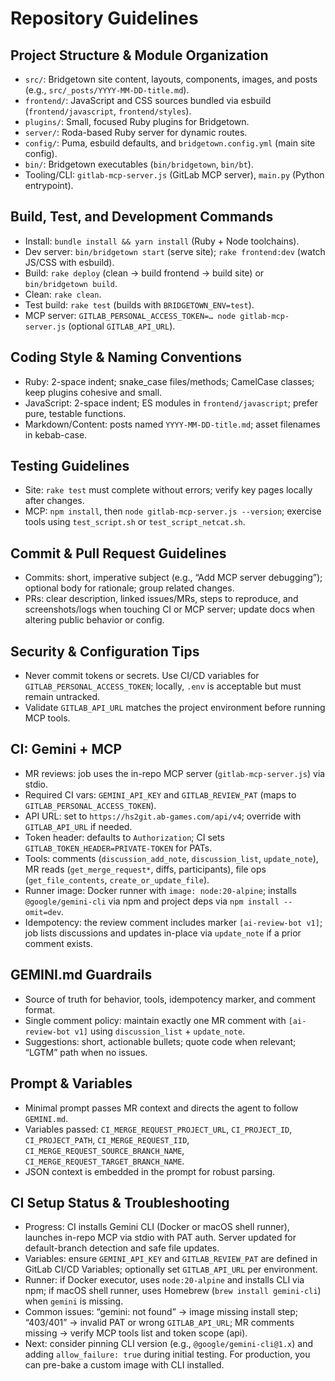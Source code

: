 # Repository Guidelines

## Project Structure & Module Organization
- `src/`: Bridgetown site content, layouts, components, images, and posts (e.g., `src/_posts/YYYY-MM-DD-title.md`).
- `frontend/`: JavaScript and CSS sources bundled via esbuild (`frontend/javascript`, `frontend/styles`).
- `plugins/`: Small, focused Ruby plugins for Bridgetown.
- `server/`: Roda-based Ruby server for dynamic routes.
- `config/`: Puma, esbuild defaults, and `bridgetown.config.yml` (main site config).
- `bin/`: Bridgetown executables (`bin/bridgetown`, `bin/bt`).
- Tooling/CLI: `gitlab-mcp-server.js` (GitLab MCP server), `main.py` (Python entrypoint).

## Build, Test, and Development Commands
- Install: `bundle install && yarn install` (Ruby + Node toolchains).
- Dev server: `bin/bridgetown start` (serve site); `rake frontend:dev` (watch JS/CSS with esbuild).
- Build: `rake deploy` (clean → build frontend → build site) or `bin/bridgetown build`.
- Clean: `rake clean`.
- Test build: `rake test` (builds with `BRIDGETOWN_ENV=test`).
- MCP server: `GITLAB_PERSONAL_ACCESS_TOKEN=… node gitlab-mcp-server.js` (optional `GITLAB_API_URL`).

## Coding Style & Naming Conventions
- Ruby: 2-space indent; snake_case files/methods; CamelCase classes; keep plugins cohesive and small.
- JavaScript: 2-space indent; ES modules in `frontend/javascript`; prefer pure, testable functions.
- Markdown/Content: posts named `YYYY-MM-DD-title.md`; asset filenames in kebab-case.

## Testing Guidelines
- Site: `rake test` must complete without errors; verify key pages locally after changes.
- MCP: `npm install`, then `node gitlab-mcp-server.js --version`; exercise tools using `test_script.sh` or `test_script_netcat.sh`.

## Commit & Pull Request Guidelines
- Commits: short, imperative subject (e.g., “Add MCP server debugging”); optional body for rationale; group related changes.
- PRs: clear description, linked issues/MRs, steps to reproduce, and screenshots/logs when touching CI or MCP server; update docs when altering public behavior or config.

## Security & Configuration Tips
- Never commit tokens or secrets. Use CI/CD variables for `GITLAB_PERSONAL_ACCESS_TOKEN`; locally, `.env` is acceptable but must remain untracked.
- Validate `GITLAB_API_URL` matches the project environment before running MCP tools.

## CI: Gemini + MCP
- MR reviews: job uses the in-repo MCP server (`gitlab-mcp-server.js`) via stdio.
- Required CI vars: `GEMINI_API_KEY` and `GITLAB_REVIEW_PAT` (maps to `GITLAB_PERSONAL_ACCESS_TOKEN`).
- API URL: set to `https://hs2git.ab-games.com/api/v4`; override with `GITLAB_API_URL` if needed.
- Token header: defaults to `Authorization`; CI sets `GITLAB_TOKEN_HEADER=PRIVATE-TOKEN` for PATs.
- Tools: comments (`discussion_add_note`, `discussion_list`, `update_note`), MR reads (`get_merge_request*`, diffs, participants), file ops (`get_file_contents`, `create_or_update_file`).
- Runner image: Docker runner with `image: node:20-alpine`; installs `@google/gemini-cli` via npm and project deps via `npm install --omit=dev`.
- Idempotency: the review comment includes marker `[ai-review-bot v1]`; job lists discussions and updates in-place via `update_note` if a prior comment exists.

## GEMINI.md Guardrails
- Source of truth for behavior, tools, idempotency marker, and comment format.
- Single comment policy: maintain exactly one MR comment with `[ai-review-bot v1]` using `discussion_list` + `update_note`.
- Suggestions: short, actionable bullets; quote code when relevant; “LGTM” path when no issues.

## Prompt & Variables
- Minimal prompt passes MR context and directs the agent to follow `GEMINI.md`.
- Variables passed: `CI_MERGE_REQUEST_PROJECT_URL`, `CI_PROJECT_ID`, `CI_PROJECT_PATH`, `CI_MERGE_REQUEST_IID`, `CI_MERGE_REQUEST_SOURCE_BRANCH_NAME`, `CI_MERGE_REQUEST_TARGET_BRANCH_NAME`.
- JSON context is embedded in the prompt for robust parsing.

## CI Setup Status & Troubleshooting
- Progress: CI installs Gemini CLI (Docker or macOS shell runner), launches in-repo MCP via stdio with PAT auth. Server updated for default-branch detection and safe file updates.
- Variables: ensure `GEMINI_API_KEY` and `GITLAB_REVIEW_PAT` are defined in GitLab CI/CD Variables; optionally set `GITLAB_API_URL` per environment.
- Runner: if Docker executor, uses `node:20-alpine` and installs CLI via npm; if macOS shell runner, uses Homebrew (`brew install gemini-cli`) when `gemini` is missing.
- Common issues: “gemini: not found” → image missing install step; “403/401” → invalid PAT or wrong `GITLAB_API_URL`; MR comments missing → verify MCP tools list and token scope (api).
- Next: consider pinning CLI version (e.g., `@google/gemini-cli@1.x`) and adding `allow_failure: true` during initial testing. For production, you can pre-bake a custom image with CLI installed.
